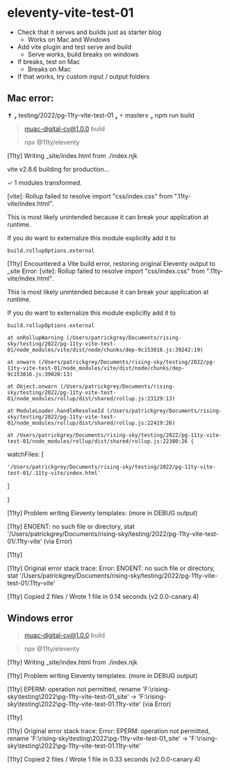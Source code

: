 # eleventy-vite-test-01

- Check that it serves and builds just as starter blog
  - Works on Mac and Windows
- Add vite plugin and test serve and build
  - Serve works, build breaks on windows
- If breaks, test on Mac
  - Breaks on Mac
- If that works, try custom input / output folders

## Mac error:

✝  testing/2022/pg-11ty-vite-test-01   master±  npm run build

> muac-digital-cv@1.0.0 build

> npx @11ty/eleventy

[11ty] Writing \_site/index.html from ./index.njk

vite v2.8.6 building for production...

✓ 1 modules transformed.

[vite]: Rollup failed to resolve import "css/index.css" from ".11ty-vite/index.html".

This is most likely unintended because it can break your application at runtime.

If you do want to externalize this module explicitly add it to

`build.rollupOptions.external`

[11ty] Encountered a Vite build error, restoring original Eleventy output to \_site Error: [vite]: Rollup failed to resolve import "css/index.css" from ".11ty-vite/index.html".

This is most likely unintended because it can break your application at runtime.

If you do want to externalize this module explicitly add it to

`build.rollupOptions.external`

    at onRollupWarning (/Users/patrickgrey/Documents/rising-sky/testing/2022/pg-11ty-vite-test-01/node_modules/vite/dist/node/chunks/dep-9c153816.js:39242:19)

    at onwarn (/Users/patrickgrey/Documents/rising-sky/testing/2022/pg-11ty-vite-test-01/node_modules/vite/dist/node/chunks/dep-9c153816.js:39020:13)

    at Object.onwarn (/Users/patrickgrey/Documents/rising-sky/testing/2022/pg-11ty-vite-test-01/node_modules/rollup/dist/shared/rollup.js:23129:13)

    at ModuleLoader.handleResolveId (/Users/patrickgrey/Documents/rising-sky/testing/2022/pg-11ty-vite-test-01/node_modules/rollup/dist/shared/rollup.js:22419:26)

    at /Users/patrickgrey/Documents/rising-sky/testing/2022/pg-11ty-vite-test-01/node_modules/rollup/dist/shared/rollup.js:22380:26 {

watchFiles: [

    '/Users/patrickgrey/Documents/rising-sky/testing/2022/pg-11ty-vite-test-01/.11ty-vite/index.html'

]

}

[11ty] Problem writing Eleventy templates: (more in DEBUG output)

[11ty] ENOENT: no such file or directory, stat '/Users/patrickgrey/Documents/rising-sky/testing/2022/pg-11ty-vite-test-01/.11ty-vite' (via Error)

[11ty]

[11ty] Original error stack trace: Error: ENOENT: no such file or directory, stat '/Users/patrickgrey/Documents/rising-sky/testing/2022/pg-11ty-vite-test-01/.11ty-vite'

[11ty] Copied 2 files / Wrote 1 file in 0.14 seconds (v2.0.0-canary.4)

## Windows error

> muac-digital-cv@1.0.0 build

> npx @11ty/eleventy

[11ty] Writing \_site/index.html from ./index.njk

[11ty] Problem writing Eleventy templates: (more in DEBUG output)

[11ty] EPERM: operation not permitted, rename 'F:\rising-sky\testing\2022\pg-11ty-vite-test-01_site' -> 'F:\rising-sky\testing\2022\pg-11ty-vite-test-01\.11ty-vite' (via Error)

[11ty]

[11ty] Original error stack trace: Error: EPERM: operation not permitted, rename 'F:\rising-sky\testing\2022\pg-11ty-vite-test-01_site' ->
'F:\rising-sky\testing\2022\pg-11ty-vite-test-01\.11ty-vite'

[11ty] Copied 2 files / Wrote 1 file in 0.33 seconds (v2.0.0-canary.4)
